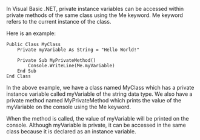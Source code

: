 In Visual Basic .NET, private instance variables can be accessed within private methods of the same class using the Me keyword. Me keyword refers to the current instance of the class.

Here is an example:

```
Public Class MyClass
    Private myVariable As String = "Hello World!"

    Private Sub MyPrivateMethod()
        Console.WriteLine(Me.myVariable)
    End Sub
End Class
```

In the above example, we have a class named MyClass which has a private instance variable called myVariable of the string data type. We also have a private method named MyPrivateMethod which prints the value of the myVariable on the console using the Me keyword.

When the method is called, the value of myVariable will be printed on the console. Although myVariable is private, it can be accessed in the same class because it is declared as an instance variable.